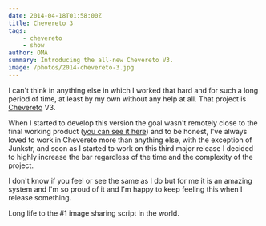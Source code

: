 ```yaml
---
date: 2014-04-18T01:58:00Z
title: Chevereto 3
tags:
    - chevereto
    - show
author: OMA
summary: Introducing the all-new Chevereto V3.
image: /photos/2014-chevereto-3.jpg
---
```


I can't think in anything else in which I worked that hard and for such a long period of time, at least by my own without any help at all. That project is [Chevereto](https://chevereto.com) V3.

When I started to develop this version the goal wasn't remotely close to the final working product ([you can see it here](https://demo.chevereto.com)) and to be honest, I've always loved to work in Chevereto more than anything else, with the exception of Junkstr, and soon as I started to work on this third major release I decided to highly increase the bar regardless of the time and the complexity of the project.

I don't know if you feel or see the same as I do but for me it is an amazing system and I'm so proud of it and I'm happy to keep feeling this when I release something.

Long life to the #1 image sharing script in the world.
